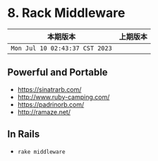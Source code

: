 # 8. Rack Middleware

|本期版本|上期版本
|:---:|:---:
`Mon Jul 10 02:43:37 CST 2023` |


## Powerful and Portable


* <https://sinatrarb.com/>
* <http://www.ruby-camping.com/>
* <https://padrinorb.com/>
* <http://ramaze.net/>


## In Rails

* `rake middleware`